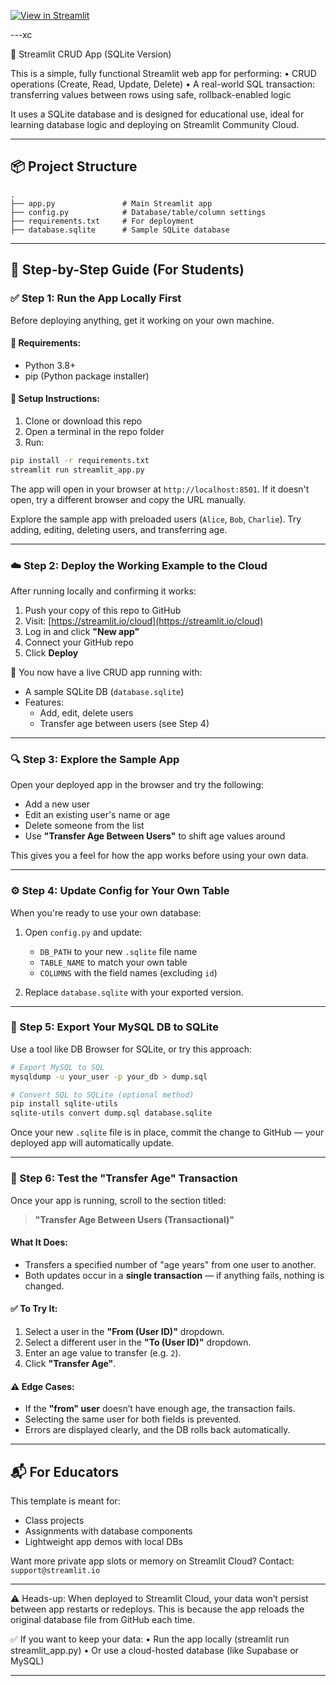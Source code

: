 [![View in Streamlit](https://static.streamlit.io/badges/streamlit_badge_black_white.svg)](https://itm220appapptest-cpcjhoquckesa9crpj5ref.streamlit.app)

---xc 

🔧 Streamlit CRUD App (SQLite Version)

This is a simple, fully functional Streamlit web app for performing:
	•	CRUD operations (Create, Read, Update, Delete)
	•	A real-world SQL transaction: transferring values between rows using safe, rollback-enabled logic

It uses a SQLite database and is designed for educational use, ideal for learning database logic and deploying on Streamlit Community Cloud.

---

## 📦 Project Structure

```
.
├── app.py               # Main Streamlit app
├── config.py            # Database/table/column settings
├── requirements.txt     # For deployment
├── database.sqlite      # Sample SQLite database
```

---

## 🚀 Step-by-Step Guide (For Students)

### ✅ Step 1: Run the App Locally First

Before deploying anything, get it working on your own machine.

#### 🧰 Requirements:
- Python 3.8+
- pip (Python package installer)

#### 🔧 Setup Instructions:

1. Clone or download this repo
2. Open a terminal in the repo folder
3. Run:

```bash
pip install -r requirements.txt
streamlit run streamlit_app.py
```

The app will open in your browser at `http://localhost:8501`. If it doesn't open, try a different browser and copy the URL manually.

Explore the sample app with preloaded users (`Alice`, `Bob`, `Charlie`). Try adding, editing, deleting users, and transferring age.

---

### ☁️ Step 2: Deploy the Working Example to the Cloud

After running locally and confirming it works:

1. Push your copy of this repo to GitHub
2. Visit: [https://streamlit.io/cloud](https://streamlit.io/cloud)
3. Log in and click **"New app"**
4. Connect your GitHub repo
5. Click **Deploy**

🎉 You now have a live CRUD app running with:
- A sample SQLite DB (`database.sqlite`)
- Features:
  - Add, edit, delete users
  - Transfer age between users (see Step 4)

---

### 🔍 Step 3: Explore the Sample App

Open your deployed app in the browser and try the following:

- Add a new user
- Edit an existing user's name or age
- Delete someone from the list
- Use **"Transfer Age Between Users"** to shift age values around

This gives you a feel for how the app works before using your own data.

---

### ⚙️ Step 4: Update Config for Your Own Table

When you're ready to use your own database:

1. Open `config.py` and update:
   - `DB_PATH` to your new `.sqlite` file name
   - `TABLE_NAME` to match your own table
   - `COLUMNS` with the field names (excluding `id`)

2. Replace `database.sqlite` with your exported version.

---

### 🔄 Step 5: Export Your MySQL DB to SQLite

Use a tool like DB Browser for SQLite, or try this approach:

```bash
# Export MySQL to SQL
mysqldump -u your_user -p your_db > dump.sql

# Convert SQL to SQLite (optional method)
pip install sqlite-utils
sqlite-utils convert dump.sql database.sqlite
```

Once your new `.sqlite` file is in place, commit the change to GitHub — your deployed app will automatically update.

---

### 🔁 Step 6: Test the "Transfer Age" Transaction

Once your app is running, scroll to the section titled:

> **"Transfer Age Between Users (Transactional)"**

#### What It Does:
- Transfers a specified number of "age years" from one user to another.
- Both updates occur in a **single transaction** — if anything fails, nothing is changed.

#### ✅ To Try It:
1. Select a user in the **"From (User ID)"** dropdown.
2. Select a different user in the **"To (User ID)"** dropdown.
3. Enter an age value to transfer (e.g. `2`).
4. Click **"Transfer Age"**.

#### ⚠️ Edge Cases:
- If the **"from" user** doesn’t have enough age, the transaction fails.
- Selecting the same user for both fields is prevented.
- Errors are displayed clearly, and the DB rolls back automatically.

---

## 📬 For Educators

This template is meant for:
- Class projects
- Assignments with database components
- Lightweight app demos with local DBs

Want more private app slots or memory on Streamlit Cloud? Contact: `support@streamlit.io`

---

⚠️ Heads-up: When deployed to Streamlit Cloud, your data won’t persist between app restarts or redeploys.
This is because the app reloads the original database file from GitHub each time.

✅ If you want to keep your data:
	•	Run the app locally (streamlit run streamlit_app.py)
	•	Or use a cloud-hosted database (like Supabase or MySQL)

---